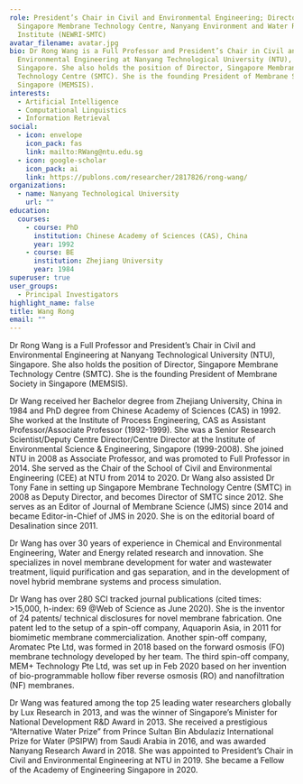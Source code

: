 ```yaml
---
role: President’s Chair in Civil and Environmental Engineering; Director,
  Singapore Membrane Technology Centre, Nanyang Environment and Water Research
  Institute (NEWRI-SMTC)
avatar_filename: avatar.jpg
bio: Dr Rong Wang is a Full Professor and President’s Chair in Civil and
  Environmental Engineering at Nanyang Technological University (NTU),
  Singapore. She also holds the position of Director, Singapore Membrane
  Technology Centre (SMTC). She is the founding President of Membrane Society in
  Singapore (MEMSIS).
interests:
  - Artificial Intelligence
  - Computational Linguistics
  - Information Retrieval
social:
  - icon: envelope
    icon_pack: fas
    link: mailto:RWang@ntu.edu.sg
  - icon: google-scholar
    icon_pack: ai
    link: https://publons.com/researcher/2817826/rong-wang/
organizations:
  - name: Nanyang Technological University
    url: ""
education:
  courses:
    - course: PhD
      institution: Chinese Academy of Sciences (CAS), China
      year: 1992
    - course: BE
      institution: Zhejiang University
      year: 1984
superuser: true
user_groups:
  - Principal Investigators
highlight_name: false
title: Wang Rong
email: ""
---
```

Dr Rong Wang is a Full Professor and President’s Chair in Civil and Environmental Engineering at Nanyang Technological University (NTU), Singapore. She also holds the position of Director, Singapore Membrane Technology Centre (SMTC). She is the founding President of Membrane Society in Singapore (MEMSIS).

Dr Wang received her Bachelor degree from Zhejiang University, China in 1984 and PhD degree from Chinese Academy of Sciences (CAS) in 1992. She worked at the Institute of Process Engineering, CAS as Assistant Professor/Associate Professor (1992-1999). She was a Senior Research Scientist/Deputy Centre Director/Centre Director at the Institute of Environmental Science & Engineering, Singapore (1999-2008). She joined NTU in 2008 as Associate Professor, and was promoted to Full Professor in 2014. She served as the Chair of the School of Civil and Environmental Engineering (CEE) at NTU from 2014 to 2020. Dr Wang also assisted Dr Tony Fane in setting up Singapore Membrane Technology Centre (SMTC) in 2008 as Deputy Director, and becomes Director of SMTC since 2012. She serves as an Editor of Journal of Membrane Science (JMS) since 2014 and became Editor-in-Chief of JMS in 2020. She is on the editorial board of Desalination since 2011.

Dr Wang has over 30 years of experience in Chemical and Environmental Engineering, Water and Energy related research and innovation. She specializes in novel membrane development for water and wastewater treatment, liquid purification and gas separation, and in the development of novel hybrid membrane systems and process simulation.

Dr Wang has over 280 SCI tracked journal publications (cited times: >15,000, h-index: 69 @Web of Science as June 2020). She is the inventor of 24 patents/ technical disclosures for novel membrane fabrication. One patent led to the setup of a spin-off company, Aquaporin Asia, in 2011 for biomimetic membrane commercialization. Another spin-off company, Aromatec Pte Ltd, was formed in 2018 based on the forward osmosis (FO) membrane technology developed by her team. The third spin-off company, MEM+ Technology Pte Ltd, was set up in Feb 2020 based on her invention of bio-programmable hollow fiber reverse osmosis (RO) and nanofiltration (NF) membranes.

Dr Wang was featured among the top 25 leading water researchers globally by Lux Research in 2013, and was the winner of Singapore’s Minister for National Development R&D Award in 2013. She received a prestigious “Alternative Water Prize” from Prince Sultan Bin Abdulaziz International Prize for Water (PSIPW) from Saudi Arabia in 2016, and was awarded Nanyang Research Award in 2018. She was appointed to President’s Chair in Civil and Environmental Engineering at NTU in 2019. She became a Fellow of the Academy of Engineering Singapore in 2020.